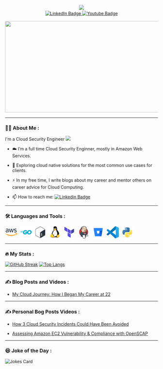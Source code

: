 <div id="header" align="center">
  <img src="https://media.giphy.com/media/M9gbBd9nbDrOTu1Mqx/giphy.gif" width="100"/>
  <div id="badges">
  <a href="https://www.linkedin.com/in/samuel-lozano-437b041a5/">
    <img src="https://img.shields.io/badge/LinkedIn-blue?style=for-the-badge&logo=linkedin&logoColor=white" alt="LinkedIn Badge"/>
  </a>
  <a href="https://www.youtube.com/@scalesec">
    <img src="https://img.shields.io/badge/YouTube-red?style=for-the-badge&logo=youtube&logoColor=white" alt="Youtube Badge"/>
  </a>
</div>
<img src="https://komarev.com/ghpvc/?username=sgonza20&style=flat-square&color=blue" alt=""/>
</div>
<div align="center">
  <img src="https://media1.giphy.com/media/v1.Y2lkPTc5MGI3NjExZDdmOW5hemlrNDI5YWJydXV5NzR6czJyaGx5MDk2bWRlazJxdjI0cyZlcD12MV9pbnRlcm5hbF9naWZfYnlfaWQmY3Q9Zw/2IudUHdI075HL02Pkk/giphy.gif" width="600" height="300"/>
</div>

---

### :man_technologist: About Me :

I'm a Cloud Security Engineer <img src="https://media0.giphy.com/media/v1.Y2lkPTc5MGI3NjExb2NxMDk1ZHg1dmJjbjVnYndpNjJtMHR5NjNtanFjOG0zeDcyMGV6biZlcD12MV9pbnRlcm5hbF9naWZfYnlfaWQmY3Q9Zw/xTk9ZZvJbApGt3vy3C/giphy.gif" width="30">

- :cloud: I’m a full time Cloud Security Enginner, mostly in Amazon Web Services.

- :seedling: Exploring cloud native solutions for the most common use cases for clients.

- :zap: In my free time, I write blogs about my career and mentor others on career advice for Cloud Computing.

- :mailbox: How to reach me: [![Linkedin Badge](https://img.shields.io/badge/-sgonza20-blue?style=flat&logo=Linkedin&logoColor=white)](https://www.linkedin.com/in/samuel-lozano-437b041a5/)

---

### :hammer_and_wrench: Languages and Tools :

<div>
  <img src="https://github.com/devicons/devicon/blob/master/icons/amazonwebservices/amazonwebservices-original-wordmark.svg" title="AWS" alt="AWS" width="40" height="40"/>&nbsp;
  <img src="https://github.com/devicons/devicon/blob/master/icons/go/go-original-wordmark.svg" title="Go" alt="Go" width="40" height="40"/>&nbsp;
  <img src="https://github.com/devicons/devicon/blob/master/icons/bash/bash-original.svg" title="Bash" alt="Bash" width="40" height="40"/>&nbsp;
  <img src="https://github.com/devicons/devicon/blob/master/icons/linux/linux-original.svg" title="Linux" alt="Linux" width="40" height="40"/>&nbsp;
  <img src="https://github.com/devicons/devicon/blob/master/icons/terraform/terraform-original.svg" title="Terraform" alt="Terraform" width="40" height="40"/>&nbsp;
  <img src="https://github.com/devicons/devicon/blob/master/icons/jenkins/jenkins-original.svg" title="Jenkins" alt="Jenkins" width="40" height="40"/>&nbsp;
  <img src="https://github.com/devicons/devicon/blob/master/icons/bitbucket/bitbucket-original.svg" title="Bitbucket" alt="Bitbucket" width="40" height="40"/>&nbsp;
  <img src="https://github.com/devicons/devicon/blob/master/icons/vscode/vscode-original.svg" title="VSCode" alt="VSCode" width="40" height="40"/>&nbsp;
  <img src="https://github.com/devicons/devicon/blob/master/icons/python/python-original.svg" title="Python" alt="Python" width="40" height="40"/>&nbsp;
</div>

---

### :fire: My Stats :

[![GitHub Streak](https://github-readme-streak-stats.herokuapp.com?user=sgonza20)](https://git.io/streak-stats)
[![Top Langs](https://github-readme-stats.vercel.app/api/top-langs/?username=sgonza20&layout=compact&theme=vision-friendly-dark)](https://github.com/anuraghazra/github-readme-stats)

---

### :writing_hand: Blog Posts and Videos :

<!-- BLOG-POST-LIST:START -->
- [My Cloud Journey: How I Began My Career at 22](https://medium.com/@sgonza20/my-cloud-journey-how-i-began-my-career-at-22-fb4f59365362?source=rss-27c2569d1018------2)
<!-- BLOG-POST-LIST:END -->

---

### :writing_hand: Personal Bog Posts Videos :

- [How 3 Cloud Security Incidents Could Have Been Avoided](https://scalesec.com/blog/how-three-cloud-security-incidents-could-have-been-avoided)

- [Assessing Amazon EC2 Vulnerability & Compliance with OpenSCAP](https://www.youtube.com/watch?v=qjR7CXAKvYU&t=96s)

---

### :laughing: Joke of the Day :

![Jokes Card](https://readme-jokes.vercel.app/api)

<!--
**sgonza20/sgonza20** is a ✨ _special_ ✨ repository because its `README.md` (this file) appears on your GitHub profile.

Here are some ideas to get you started:

- 🔭 I’m currently working on ...
- 🌱 I’m currently learning ...
- 👯 I’m looking to collaborate on ...
- 🤔 I’m looking for help with ...
- 💬 Ask me about ...
- 📫 How to reach me: ...
- 😄 Pronouns: ...
- ⚡ Fun fact: ...
-->
